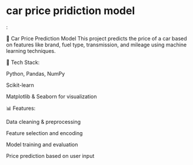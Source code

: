 # car price pridiction model
:

🚗 Car Price Prediction Model
This project predicts the price of a car based on features like brand, fuel type, transmission, and mileage using machine learning techniques.

🔧 Tech Stack:

Python, Pandas, NumPy

Scikit-learn 

Matplotlib & Seaborn for visualization

📊 Features:

Data cleaning & preprocessing

Feature selection and encoding

Model training and evaluation

Price prediction based on user input
